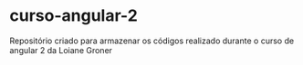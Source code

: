 # curso-angular-2
Repositório criado para armazenar os códigos realizado durante o curso de angular 2 da Loiane Groner
